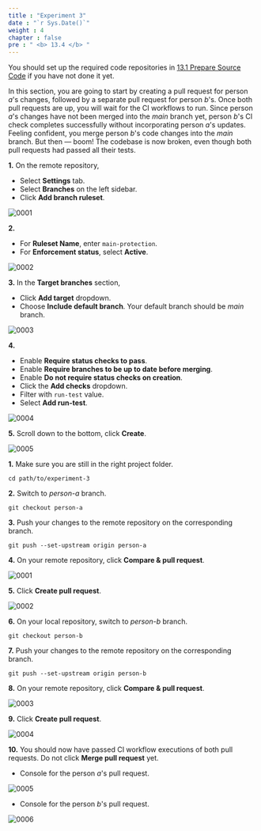 ```yaml
---
title : "Experiment 3"
date : "`r Sys.Date()`"
weight : 4
chapter : false
pre : " <b> 13.4 </b> "
---
```


You should set up the required code repositories in [13.1 Prepare Source Code](13-experiments-with-gitHub-actions-merge-group/1-prepare-source-code) if you have not done it yet.

In this section, you are going to start by creating a pull request for person *a*'s changes, followed by a separate pull request for person *b*'s. Once both pull requests are up, you will wait for the CI workflows to run. Since person *a*'s changes have not been merged into the *main* branch yet, person *b*'s CI check completes successfully without incorporating person *a*'s updates. Feeling confident, you merge person *b*'s code changes into the *main* branch. But then — boom! The codebase is now broken, even though both pull requests had passed all their tests.

**1.** On the remote repository,

- Select **Settings** tab.
- Select **Branches** on the left sidebar.
- Click **Add branch ruleset**.

![0001](/images/13/4/0001.svg?featherlight=false&width=100pc)

**2.**

- For **Ruleset Name**, enter `main-protection`.
- For **Enforcement status**, select **Active**.

![0002](/images/13/4/0002.svg?featherlight=false&width=100pc)

**3.** In the **Target branches** section,

- Click **Add target** dropdown.
- Choose **Include default branch**. Your default branch should be *main* branch.

![0003](/images/12/1/0003.svg?featherlight=false&width=100pc)

**4.**

- Enable **Require status checks to pass**.
- Enable **Require branches to be up to date before merging**.
- Enable **Do not require status checks on creation**.
- Click the **Add checks** dropdown.
- Filter with `run-test` value.
- Select **Add run-test**.

![0004](/images/13/4/0003.svg?featherlight=false&width=100pc)

**5.** Scroll down to the bottom, click **Create**.

![0005](/images/12/1/00010.svg?featherlight=false&width=100pc)

**1.** Make sure you are still in the right project folder.

```git
cd path/to/experiment-3
```

**2.** Switch to *person-a* branch.

```git
git checkout person-a
```

**3.** Push your changes to the remote repository on the corresponding branch.

```git
git push --set-upstream origin person-a
```

**4.** On your remote repository, click **Compare & pull request**.

![0001](/images/13/3/0001.svg?featherlight=false&width=100pc)

**5.** Click **Create pull request**.

![0002](/images/13/2/0002.svg?featherlight=false&width=100pc)

**6.** On your local repository, switch to *person-b* branch.

```git
git checkout person-b
```

**7.** Push your changes to the remote repository on the corresponding branch.

```git
git push --set-upstream origin person-b
```

**8.** On your remote repository, click **Compare & pull request**.

![0003](/images/13/3/0002.svg?featherlight=false&width=100pc)

**9.** Click **Create pull request**.

![0004](/images/13/2/0009.svg?featherlight=false&width=100pc)

**10.** You should now have passed CI workflow executions of both pull requests. Do not click **Merge pull request** yet.

- Console for the person *a*'s pull request.

![0005](/images/13/3/0003.svg?featherlight=false&width=100pc)

- Console for the person *b*'s pull request.

![0006](/images/13/3/0004.svg?featherlight=false&width=100pc)
